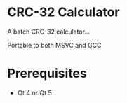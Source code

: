 CRC-32 Calculator
=================

A batch CRC-32 calculator...

Portable to both MSVC and GCC

Prerequisites
=============
* Qt 4 or Qt 5
